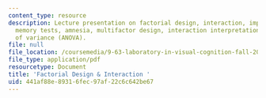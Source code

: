 ```yaml
---
content_type: resource
description: Lecture presentation on factorial design, interaction, implicit and explicit
  memory tests, amnesia, multifactor design, interaction interpretation, and analysis
  of variance (ANOVA).
file: null
file_location: /coursemedia/9-63-laboratory-in-visual-cognition-fall-2009/441af88e89316fec97af22c6c642be67_MIT9_63F09_lec07.pdf
file_type: application/pdf
resourcetype: Document
title: 'Factorial Design & Interaction '
uid: 441af88e-8931-6fec-97af-22c6c642be67
---
```

